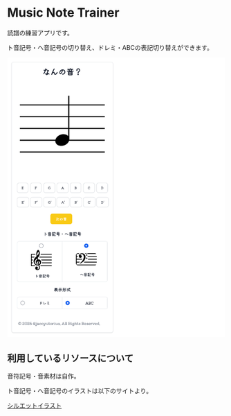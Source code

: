 # Music Note Trainer

読譜の練習アプリです。

ト音記号・ヘ音記号の切り替え、ドレミ・ABCの表記切り替えができます。

![スクリーンショット](./music-note-trainer.jacoyutorius.net_.png)


## 利用しているリソースについて

音符記号・音素材は自作。

ト音記号・ヘ音記号のイラストは以下のサイトより。

[シルエットイラスト](https://www.silhouette-illust.com/)
